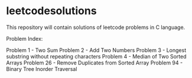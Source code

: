 # leetcodesolutions
This repository will contain solutions of leetcode problems in C language.

Problem Index:

Problem 1  - Two Sum
Problem 2  - Add Two Numbers
Problem 3  - Longest substring without repeating characters
Problem 4  - Median of Two Sorted Arrays
Problem 26 - Remove Duplicates from Sorted Array
Problem 94 - Binary Tree Inorder Traversal

